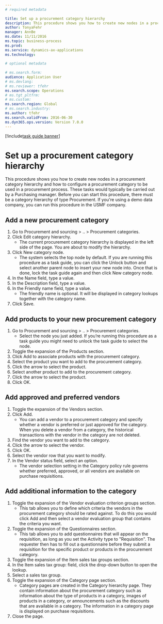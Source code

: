 ```yaml
--- 
# required metadata 
 
title: Set up a procurement category hierarchy
description: This procedure shows you how to create new nodes in a procurement category hierarchy and how to configure a procurement category to be used in a procurement process. 
author: TonyaFehr 
manager: AnnBe 
ms.date: 11/11/2016
ms.topic: business-process 
ms.prod:  
ms.service: dynamics-ax-applications 
ms.technology:  
 
# optional metadata 
 
# ms.search.form:   
audience: Application User 
# ms.devlang:  
# ms.reviewer: tfehr 
ms.search.scope: Operations 
# ms.tgt_pltfrm:  
# ms.custom:  
ms.search.region: Global
# ms.search.industry: 
ms.author: tfehr 
ms.search.validFrom: 2016-06-30 
ms.dyn365.ops.version: Version 7.0.0 
---
```


[!include[task guide banner](.../includes/task-guide-banner.md)]

# Set up a procurement category hierarchy

This procedure shows you how to create new nodes in a procurement category hierarchy and how to configure a procurement category to be used in a procurement process. These tasks would typically be carried out by a Purchasing manager. Before you can start this procedure, there must be a category hierarchy of type Procurement. If you're using a demo data company, you can run this procedure in the USMF company.


## Add a new procurement category
1. Go to Procurement and sourcing > .. > Procurement categories.
2. Click Edit category hierarchy.
    * The current procurement category hierarchy is displayed in the left side of the page. You  are about to modify the hierarchy.  
3. Click New category node.
    * The system selects the top node by default. If you are running this procedure as a task guide, you can click the Unlock button and select another parent node to insert your new node into. Once that is done, lock the task guide again and then click New category node.  
4. In the Name field, type a value.
5. In the Description field, type a value.
6. In the Friendly name field, type a value.
    * The friendly name is optional. It will be displayed in category lookups together with the category name.  
7. Click Save.

## Add products to your new procurement category
1. Go to Procurement and sourcing > .. > Procurement categories.
    * Select the node you just added. If you’re running this procedure as a task guide you might need to unlock the task guide to select the node.  
2. Toggle the expansion of the Products section.
3. Click Add to associate products with the procurement category.
4. Select the product you want to add to the procurement category.
5. Click the arrow to select the product.
6. Select another product to add to the procurement category.
7. Click the arrow to select the product.
8. Click OK.

## Add approved and preferred vendors
1. Toggle the expansion of the Vendors section.
2. Click Add.
    * You can add a vendor to a procurement category and specify whether a vendor is preferred or just approved for the category. When you delete a vendor from a category, the historical transactions with the vendor in the category are not deleted.   
3. Find the vendor you want to add to the category.
4. Click the arrow to select the vendor.
5. Click OK.
6. Select the vendor row that you want to modify.
7. In the Vendor status field, select an option.
    * The vendor selection setting in the Category policy rule governs whether preferred, approved, or all vendors are available on purchase requisitions.   

## Add additional information to the category
1. Toggle the expansion of the Vendor evaluation criterion groups section.
    * This tab allows you to define which criteria the vendors in the procurement category should be rated against. To do this you would click Add and then select a vendor evaluation group that contains the criteria you want.  
2. Toggle the expansion of the Questionnaires section.
    * This tab allows you to add questionnaires that will appear on the requisition, as long as you set the Activity type to "Requisition". The requester then has to fill out a questionnaire before they submit a requisition for the specific product or products in the procurement category.  
3. Toggle the expansion of the Item sales tax groups section.
4. In the Item sales tax group: field, click the drop-down button to open the lookup.
5. Select a sales tax group.
6. Toggle the expansion of the Category page section.
    * Category pages are created in the Category hierarchy page. They contain information about the procurement category such as information about the type of products in a category, images of products in a category, or announcements such as the discounts that are available in a category. The information in a category page is displayed on purchase requisitions.  
7. Close the page.

